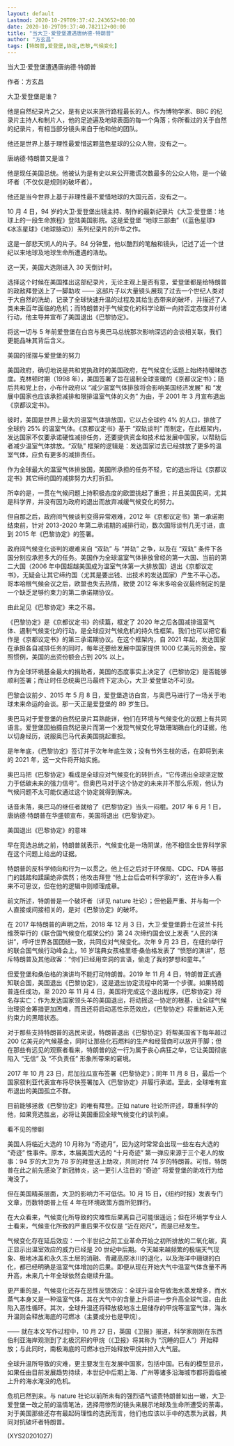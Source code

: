 ```yaml
---
layout: default
Lastmod: 2020-10-29T09:37:42.243652+00:00
date: 2020-10-29T09:37:40.782112+00:00
title: "当大卫·爱登堡遭遇唐纳德·特朗普"
author: "方玄昌"
tags: [特朗普,爱登堡,协定,巴黎,气候变化]
---
```


当大卫·爱登堡遭遇唐纳德·特朗普

作者：方玄昌

大卫·爱登堡是谁？

他是自然纪录片之父，是有史以来旅行路程最长的人。作为博物学家、BBC 的纪录片主持人和制片人，他的足迹遍及地球表面的每一个角落；你所看过的关于自然的纪录片，有相当部分镜头来自于他和他的团队。

他还是世界上基于理性最爱惜这颗蓝色星球的公众人物，没有之一。

唐纳德·特朗普又是谁？

他是现任美国总统。他被认为是有史以来公开撒谎次数最多的公众人物，是一个破坏者（不仅仅是规则的破坏者）。

他还是当今世界上基于非理性最不爱惜地球的大国元首，没有之一。

10 月 4 日，94 岁的大卫·爱登堡出镜主持、制作的最新纪录片《大卫·爱登堡：地球上的一段生命旅程》登陆美国影院。这是爱登堡 “地球三部曲”（《蓝色星球》《冰冻星球》《地球脉动》）系列纪录片的升华之作。

这是一部悲天悯人的片子。84 分钟里，他以酷烈的笔触和镜头，记述了近一个世纪以来地球及地球生命所遭遇的浩劫。

这一天，美国大选刚进入 30 天倒计时。

选择这个时候在美国推出这部纪录片，无论主观上是否有意，爱登堡都是给特朗普的政敌拜登送上了一脚助攻 —— 这部片子以大量镜头展现了过去一个世纪人类对于大自然的洗劫，记录了全球快速升温的过程及其给生态带来的破坏，并描述了人类未来百年面临的危机；而特朗普对于气候变化的科学论断一向持否定态度并付诸行动，他主导并宣布了美国退出《巴黎协定》。

将这一切与 5 年前爱登堡在白宫与奥巴马总统那次影响深远的会谈相关联，我们更能品味其背后含义。

美国的摇摆与爱登堡的努力

美国政府，确切地说是共和党执政时的美国政府，在气候变化话题上始终持暧昧态度。克林顿时期（1998 年），美国签署了旨在遏制全球变暖的《京都议定书》；随后共和党上台，小布什政府以 “减少温室气体排放将会影响美国经济发展” 和 “发展中国家也应该承担减排和限排温室气体的义务” 为由，于 2001 年 3 月宣布退出《京都议定书》。

彼时，美国是世界上最大的温室气体排放国，它以占全球约 4% 的人口，排放了全球约 25% 的温室气体。《京都议定书》基于 “双轨谈判” 而制定，在此框架内，发达国家不仅要承诺硬性减排任务，还要提供资金和技术给发展中国家，以帮助后者减少温室气体排放。“双轨” 框架的逻辑是：发达国家过去已经排放了更多的温室气体，应负有更多的减排责任。

作为全球最大的温室气体排放国，美国所承担的任务不轻，它的退出将让《京都议定书》其它缔约国的减排努力大打折扣。

所幸的是，一贯在气候问题上持积极态度的欧盟挑起了重担；并且美国民间，尤其是科学界，并没有因为政府的退出而放弃减缓气候变化的努力。

但自那之后，政府间气候谈判变得异常艰难，2012 年《京都议定书》第一承诺期结束前，针对 2013-2020 年第二承诺期的减排行动，数次国际谈判几无寸进，直到 2015 年《巴黎协定》的签署。

政府间气候变化谈判的艰难来自 “双轨” 与 “并轨” 之争，以及在 “双轨” 条件下各国分别应承担多大的任务。美国作为全球温室气体排放曾经的第一大国、当前的第二大国（2006 年中国超越美国成为温室气体第一大排放国）退出《京都议定书》，无疑会让其它缔约国（尤其是要出钱、出技术的发达国家）产生不平心态。哥本哈根气候会议之后，欧盟也失去热情，致使 2012 年末多哈会议最终制定的是一个缺乏足够约束力的第二承诺期协议。

由此足见《巴黎协定》来之不易。

《巴黎协定》是《京都议定书》的续篇，框定了 2020 年之后各国减排温室气体、遏制气候变化的行动，是全球应对气候危机的持久性框架。我们也可以把它看作是《京都议定书》的第三承诺期协议。在这个框架内，自 2021 年起，发达国家在承担各自减排任务的同时，每年还要给发展中国家提供 1000 亿美元的资金。按照惯例，美国的出资份额会占到 20% 以上。

作为全球环境基金最大的捐助者，美国的态度事实上决定了《巴黎协定》是否能够顺利签署；而让时任总统奥巴马最终下定决心，大卫·爱登堡功不可没。

巴黎会议前夕、2015 年 5 月 8 日，爱登堡造访白宫，与奥巴马进行了一场关于地球未来命运的会谈。那一天正是爱登堡的 89 岁生日。

奥巴马对于爱登堡的自然纪录片耳熟能详，他们在环境与气候变化的议题上有共同语言。爱登堡因拍摄自然纪录片而第一个发现气候变化导致珊瑚礁白化的证据，他以切身经历，说服奥巴马代表美国挑起重担。

是年年底，《巴黎协定》签订并于次年年底生效；没有节外生枝的话，在即将到来的 2021 年，这一文件将开始实施。

奥巴马把《巴黎协定》看成是全球应对气候变化的转折点，“它传递出全球坚定致力于低碳未来的强力信号”。但奥巴马对于这个协定的未来并不那么乐观，他认为气候问题不太可能仅通过这个协定就得到解决。

话音未落，奥巴马的继任者就给了《巴黎协定》当头一闷棍。2017 年 6 月 1 日，唐纳德·特朗普在华盛顿宣布，美国将退出《巴黎协定》。

美国退出《巴黎协定》的意味

早在竞选总统之前，特朗普就表示，气候变化是一场阴谋，他不相信全世界科学家在这个问题上给出的证据。

特朗普的反科学倾向和行为一以贯之。他上任之后对于环保局、CDC、FDA 等部门的践踏和蹂躏绝非偶然；他攻击拜登 “他上台后会听科学家的”，这在许多人看来不可思议，但在他的逻辑中则顺理成章。

前文所述，特朗普是一个破坏者（详见 nature 社论）；但他最严重、并与每一个人直接或间接相关的，是对《巴黎协定》的破坏。

在 2017 年特朗普的声明之后，2018 年 12 月 3 日，大卫·爱登堡爵士在波兰卡托维茨举行的《联合国气候变化框架公约》第 24 次缔约国会议上发表 “人民的演讲”，呼吁世界各国团结一致，共同应对气候变化。次年 9 月 23 日，在纽约举行的联合国气候行动峰会上，16 岁瑞典女孩格里塔·桑伯格发表了 “愤怒的演讲”，怒斥特朗普及其他政客：“你们已经用空洞的言语，偷走了我的梦想和童年。”

但爱登堡和桑伯格的演讲均不能打动特朗普。2019 年 11 月 4 日，特朗普正式通知联合国，美国退出《巴黎协定》，这是退出协定流程中的第一个步骤。如果特朗普连任成功，至 2020 年 11 月 4 日，美国将完成这个退出程序，《巴黎协定》将名存实亡：作为发达国家领头羊的美国退出，将动摇这一协定的根基，让全球气候治理资金筹措更加困难，而且还将启动恶性示范效应，《巴黎协定》将重新进入无约束力的黑暗状态。

对于那些支持特朗普的选民来说，特朗普退出《巴黎协定》将帮美国省下每年超过 200 亿美元的气候基金，同时让那些化石燃料的生产和经营商可以放开手脚；但在那些有远见的观察者看来，特朗普的这一行为属于丧心病狂之举，它让美国彻底陷入 “无信” 及 “不负责任” 形象所带来的窘境。

2017 年 10 月 23 日，尼加拉瓜宣布签署《巴黎协定》；同年 11 月 8 日，最后一个国家叙利亚代表宣布将尽快签署加入《巴黎协定》并履行承诺。至此，全球唯有宣布退出的美国孤立不群。

目前能够拯救《巴黎协定》的唯有拜登。正如 nature 社论所评述，尊重科学的他，如果竞选胜出，必将让美国重回全球气候变化的谈判桌。

看不见的惨剧

美国人将临近大选的 10 月称为 “奇迹月”，因为这时常常会出现一些左右大选的 “奇迹” 性事件。原本，本届美国大选的 “十月奇迹” 第一弹应来源于三个老人的故事：94 岁的大卫为 78 岁的拜登送上助攻，共同对付 74 岁的特朗普。可惜，特朗普在此之前先感染了新冠肺炎，这一更引人注目的 “奇迹” 将爱登堡的助攻行为给淹没了。

但在美国精英层面，大卫的影响力不可低估。10 月 15 日，《纽约时报》发表专门文章，历数特朗普上任 4 年在环境政策方面所犯罪行。

在大众看来，气候变化所导致的灾难性后果离自己可能很遥远；但在环境学专业人士看来，气候变化所致的严重后果不仅仅是 “近在咫尺”，而是已经发生。

气候变化存在延后效应：一个半世纪之前工业革命开始之初所排放的二氧化碳，真正显示出温室效应的威力已经是 20 世纪中后期。今天越来越频繁的极端天气现象、极地冰盖和永久冻土层的消融、青藏高原冰川的退化，以及海洋中珊瑚的白化，都已经明确是温室气体增加的后果。即便从现在开始大气中温室气体含量不再升高，未来几十年全球依然会继续升温。

更严重的是，气候变化还存在恶性反馈效应：全球升温会导致海水蒸发增多，而水蒸气本身又是一种温室气体，其在大气中的含量上升将进一步升高全球气温，由此陷入恶性循环。其次，全球升温还将释放极地冻土层储存的甲烷等温室气体，海水升温则会释放海底的可燃冰（主要成分也是甲烷）。

—— 就在本文写作过程中，10 月 27 日，英国《卫报》报道，科学家刚刚在东西伯利亚海岸观测到了北极沉积的甲烷（《卫报》将其称为 “沉睡的巨人”）开始释放；与此同时，南极海底的可燃冰也开始释放甲烷并排入大气层。

全球升温所导致的灾难，更主要发生在发展中国家，包括中国。已有的模型显示，如果任由目前发展趋势持续，本世纪中后期上海、广州等诸多沿海城市都将面临被上升的海水淹没的危机。

危机已然到来。与 nature 社论以前所未有的强烈语气谴责特朗普如出一辙，大卫·爱登堡一改之前的温情笔法，选择用惨烈的镜头来展示地球及生命所遭受的荼毒。对于美国那些还存有最起码理性的选民而言，他们也应该以手中的选票为武器，共同对抗破坏者特朗普。

(XYS20201027)

